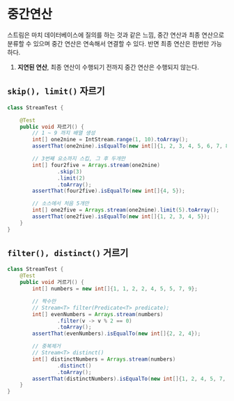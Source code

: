 # 중간연산

스트림은 마치 데이터베이스에 질의를 하는 것과 같은 느낌, 중간 연산과 최종 연산으로 분류할 수 있으며 중간 연산은 연속해서 연결할 수 있다. 반면 최종 연산은 한번만 가능하다.

1. **지연된 연산**, 최종 연산이 수행되기 전까지 중간 연산은 수행되지 않는다.

## `skip(), limit()` 자르기

```java
class StreamTest {

	@Test
	public void 자르기() {
		// 1 ~ 9 까지 배열 생성
		int[] one2nine = IntStream.range(1, 10).toArray();
		assertThat(one2nine).isEqualTo(new int[]{1, 2, 3, 4, 5, 6, 7, 8, 9});

		// 3번째 요소까지 스킵, 그 후 두개만
		int[] four2five = Arrays.stream(one2nine)
				.skip(3)
				.limit(2)
				.toArray();
		assertThat(four2five).isEqualTo(new int[]{4, 5});

		// 소스에서 처음 5개만
		int[] one2five = Arrays.stream(one2nine).limit(5).toArray();
		assertThat(one2five).isEqualTo(new int[]{1, 2, 3, 4, 5});
	}
}
```

## `filter(), distinct()` 거르기

```java
class StreamTest {
	@Test
	public void 거르기() {
		int[] numbers = new int[]{1, 1, 2, 2, 4, 5, 5, 7, 9};

		// 짝수만
		// Stream<T> filter(Predicate<T> predicate);
		int[] evenNumbers = Arrays.stream(numbers)
				.filter(v -> v % 2 == 0)
				.toArray();
		assertThat(evenNumbers).isEqualTo(new int[]{2, 2, 4});

		// 중복제거
		// Stream<T> distinct()
		int[] distinctNumbers = Arrays.stream(numbers)
				.distinct()
				.toArray();
		assertThat(distinctNumbers).isEqualTo(new int[]{1, 2, 4, 5, 7, 9});
	}
}
```